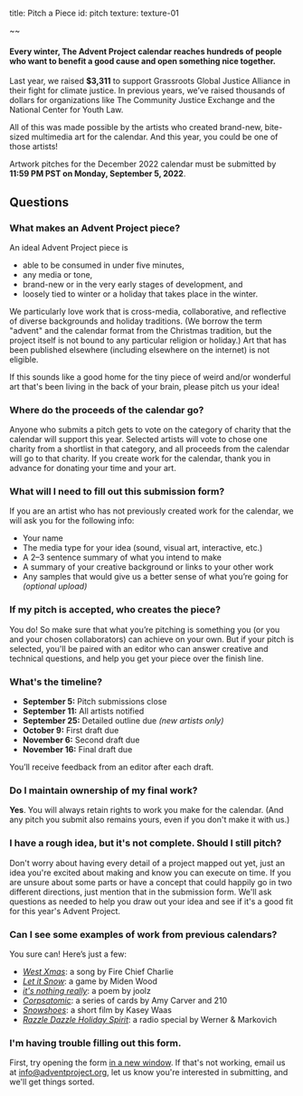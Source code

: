 title: Pitch a Piece
id: pitch
texture: texture-01

~~

#### Every winter, The Advent Project calendar reaches hundreds of people who want to benefit a good cause and open something nice together.

Last year, we raised **$3,311** to support Grassroots Global Justice Alliance in their fight for climate justice. In previous years, we’ve raised thousands of dollars for organizations like The Community Justice Exchange and the National Center for Youth Law.  

All of this was made possible by the artists who created brand-new, bite-sized multimedia art for the calendar. And this year, you could be one of those artists! 

Artwork pitches for the December 2022 calendar must be submitted by **11:59 PM PST on Monday, September 5, 2022**.


## Questions

### What makes an Advent Project piece?

An ideal Advent Project piece is

* able to be consumed in under five minutes,
* any media or tone,
* brand-new or in the very early stages of development, and
* loosely tied to winter or a holiday that takes place in the winter.

We particularly love work that is cross-media, collaborative, and reflective of diverse backgrounds and holiday traditions. (We borrow the term "advent" and the calendar format from the Christmas tradition, but the project itself is not bound to any particular religion or holiday.) Art that has been published elsewhere (including elsewhere on the internet) is not eligible.

If this sounds like a good home for the tiny piece of weird and/or wonderful art that's been living in the back of your brain, please pitch us your idea!


### Where do the proceeds of the calendar go?

Anyone who submits a pitch gets to vote on the category of charity that the calendar will support this year. Selected artists will vote to chose one charity from a shortlist in that category, and all proceeds from the calendar will go to that charity. If you create work for the calendar, thank you in advance for donating your time and your art.


### What will I need to fill out this submission form?

If you are an artist who has not previously created work for the calendar, we will ask you for the following info:

* Your name
* The media type for your idea (sound, visual art, interactive, etc.)
* A 2–3 sentence summary of what you intend to make
* A summary of your creative background or links to your other work 
* Any samples that would give us a better sense of what you’re going for *(optional upload)*

### If my pitch is accepted, who creates the piece?

You do! So make sure that what you’re pitching is something you (or you and your chosen collaborators) can achieve on your own. But if your pitch is selected, you'll be paired with an editor who can answer creative and technical questions, and help you get your piece over the finish line.


### What's the timeline?

* **September 5:** Pitch submissions close
* **September 11:** All artists notified 
* **September 25:** Detailed outline due *(new artists only)*
* **October 9:** First draft due
* **November 6:** Second draft due
* **November 16:** Final draft due

You’ll receive feedback from an editor after each draft.


### Do I maintain ownership of my final work?

**Yes**. You will always retain rights to work you make for the calendar. (And any pitch you submit also remains yours, even if you don't make it with us.)


### I have a rough idea, but it's not complete. Should I still pitch?

Don't worry about having every detail of a project mapped out yet, just an idea you're excited about making and know you can execute on time. If you are unsure about some parts or have a concept that could happily go in two different directions, just mention that in the submission form. We'll ask questions as needed to help you draw out your idea and see if it's a good fit for this year's Advent Project.


### Can I see some examples of work from previous calendars?

You sure can! Here’s just a few:

* *[West Xmas](https://2019.adventproject.org/west-xmas/?validate=true)*: a song by Fire Chief Charlie
* *[Let it Snow](https://adventproject.org/2021/let-it-snow/)*: a game by Miden Wood
* *[it's nothing really](https://2019.adventproject.org/its-nothing-really/?validate=true)*: a poem by joolz
* *[Corpsatomic](https://2020.adventproject.org/corpsatomic/?key=advent_sample)*: a series of cards by Amy Carver and 210
* *[Snowshoes](https://2020.adventproject.org/snowshoes/)*: a short film by Kasey Waas
* *[Razzle Dazzle Holiday Spirit](https://2019.adventproject.org/razzle-dazzle-holiday-spirit/?validate=true)*: a radio special by Werner & Markovich



### I'm having trouble filling out this form.

First, try opening the form [in a new window](https://8km48pp3tz9.typeform.com/to/Y9zBC6oz). If that's not working, email us at [info@adventproject.org](mailto:info@adventproject.org), let us know you're interested in submitting, and we'll get things sorted.
